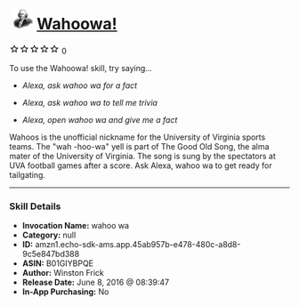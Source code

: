 # &nbsp;<img src="skill_icon" alt="Wahoowa! icon" width="36"> [Wahoowa!](http://alexa.amazon.com/#skills/amzn1.echo-sdk-ams.app.45ab957b-e478-480c-a8d8-9c5e847bd388)
![0 stars](../../images/ic_star_border_black_18dp_1x.png)![0 stars](../../images/ic_star_border_black_18dp_1x.png)![0 stars](../../images/ic_star_border_black_18dp_1x.png)![0 stars](../../images/ic_star_border_black_18dp_1x.png)![0 stars](../../images/ic_star_border_black_18dp_1x.png) 0

To use the Wahoowa! skill, try saying...

* *Alexa, ask wahoo wa for a fact*

* *Alexa, ask wahoo wa to tell me trivia*

* *Alexa, open wahoo wa and give me a fact*

Wahoos is the unofficial nickname for the University of Virginia sports teams. The "wah -hoo-wa" yell is part of The Good Old Song, the alma mater of the University of Virginia. The song is sung by the spectators at UVA football games after a score.  Ask Alexa, wahoo wa  to get ready for tailgating.

***

### Skill Details

* **Invocation Name:** wahoo wa
* **Category:** null
* **ID:** amzn1.echo-sdk-ams.app.45ab957b-e478-480c-a8d8-9c5e847bd388
* **ASIN:** B01GIYBPQE
* **Author:** Winston Frick
* **Release Date:** June 8, 2016 @ 08:39:47
* **In-App Purchasing:** No
